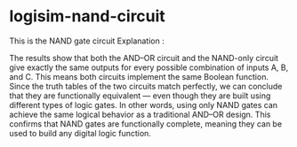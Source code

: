 # logisim-nand-circuit
This is the NAND gate circuit 
Explanation :

The results show that both the AND–OR circuit and the NAND-only circuit give exactly the same outputs for every possible combination of inputs A, B, and C. This means both circuits implement the same Boolean function.
Since the truth tables of the two circuits match perfectly, we can conclude that they are functionally equivalent — even though they are built using different types of logic gates.
In other words, using only NAND gates can achieve the same logical behavior as a traditional AND–OR design. This confirms that NAND gates are functionally complete, meaning they can be used to build any digital logic function.
